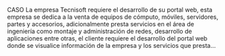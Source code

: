 CASO
La empresa Tecnisoft requiere el desarrollo de su portal web, esta empresa se dedica a la venta de equipos de cómputo, móviles, servidores, partes y accesorios, adicionalmente presta servicios en el área de ingeniería como montaje y administración de redes, desarrollo de aplicaciones entre otras, el cliente requiere el desarrollo del portal web donde se visualice información de la empresa y los servicios que presta…
